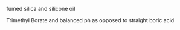 fumed silica and silicone oil

Trimethyl Borate and balanced ph as opposed to straight boric acid



